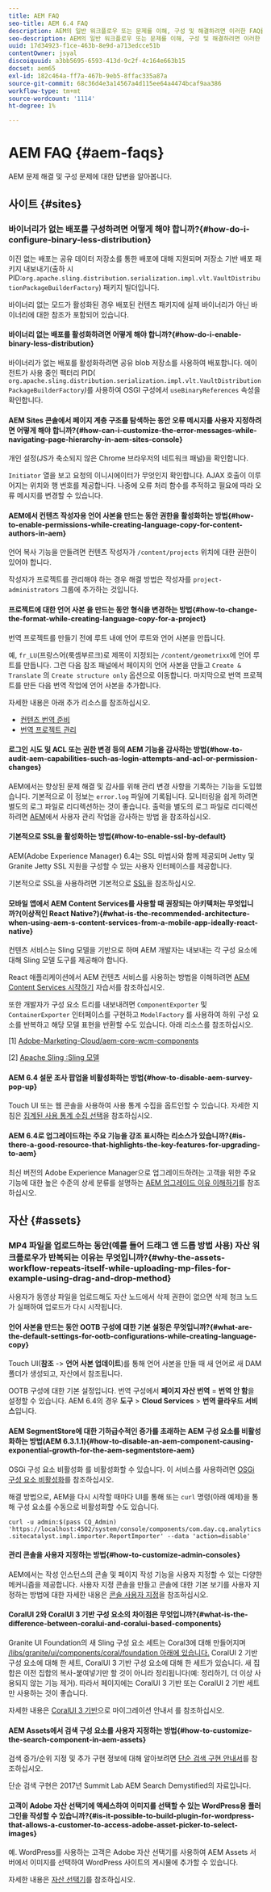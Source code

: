 ```yaml
---
title: AEM FAQ
seo-title: AEM 6.4 FAQ
description: AEM의 일반 워크플로우 또는 문제를 이해, 구성 및 해결하려면 이러한 FAQ를 사용하십시오.
seo-description: AEM의 일반 워크플로우 또는 문제를 이해, 구성 및 해결하려면 이러한 FAQ를 사용하십시오.
uuid: 17d34923-f1ce-463b-8e9d-a713edcce51b
contentOwner: jsyal
discoiquuid: a3bb5695-6593-413d-9c2f-4c164e663b15
docset: aem65
exl-id: 182c464a-ff7a-467b-9eb5-8ffac335a87a
source-git-commit: 68c36d4e3a14567a4d115ee64a4474bcaf9aa386
workflow-type: tm+mt
source-wordcount: '1114'
ht-degree: 1%

---
```


# AEM FAQ {#aem-faqs}

AEM 문제 해결 및 구성 문제에 대한 답변을 알아봅니다.

## 사이트 {#sites}

### 바이너리가 없는 배포를 구성하려면 어떻게 해야 합니까?{#how-do-i-configure-binary-less-distribution}

이진 없는 배포는 공유 데이터 저장소를 통한 배포에 대해 지원되며 저장소 기반 배포 패키지 내보내기(출하 시 PID:`org.apache.sling.distribution.serialization.impl.vlt.VaultDistributionPackageBuilderFactory`) 패키지 빌더입니다.

바이너리 없는 모드가 활성화된 경우 배포된 컨텐츠 패키지에 실제 바이너리가 아닌 바이너리에 대한 참조가 포함되어 있습니다.

#### 바이너리 없는 배포를 활성화하려면 어떻게 해야 합니까?{#how-do-i-enable-binary-less-distribution}

바이너리가 없는 배포를 활성화하려면 공유 blob 저장소를 사용하여 배포합니다.
에이전트가 사용 중인 팩터리 PID( `org.apache.sling.distribution.serialization.impl.vlt.VaultDistributionPackageBuilderFactory`*)*&#x200B;를 사용하여 OSGI 구성에서 `useBinaryReferences` 속성을 확인합니다.

#### AEM Sites 콘솔에서 페이지 계층 구조를 탐색하는 동안 오류 메시지를 사용자 지정하려면 어떻게 해야 합니까?{#how-can-i-customize-the-error-messages-while-navigating-page-hierarchy-in-aem-sites-console}

개인 설정(JS가 축소되지 않은 Chrome 브라우저의 네트워크 패널)을 확인합니다.

`Initiator` 열을 보고 요청의 이니시에이터가 무엇인지 확인합니다. AJAX 호출이 이루어지는 위치와 행 번호를 제공합니다. 나중에 오류 처리 함수를 추적하고 필요에 따라 오류 메시지를 변경할 수 있습니다.

#### AEM에서 컨텐츠 작성자용 언어 사본을 만드는 동안 권한을 활성화하는 방법{#how-to-enable-permissions-while-creating-language-copy-for-content-authors-in-aem}

언어 복사 기능을 만들려면 컨텐츠 작성자가 `/content/projects` 위치에 대한 권한이 있어야 합니다.

작성자가 프로젝트를 관리해야 하는 경우 해결 방법은 작성자를 `project-administrators` 그룹에 추가하는 것입니다.

#### 프로젝트에 대한 언어 사본 을 만드는 동안 형식을 변경하는 방법{#how-to-change-the-format-while-creating-language-copy-for-a-project}

번역 프로젝트를 만들기 전에 루트 내에 언어 루트와 언어 사본을 만듭니다.

예,
`fr_LU`(프랑스어(룩셈부르크)로 제목이 지정되는 `/content/geometrixx`에 언어 루트를 만듭니다. 그런 다음 참조 패널에서 페이지의 언어 사본을 만들고 `Create & Translate` 의 `Create structure only` 옵션으로 이동합니다. 마지막으로 번역 프로젝트를 만든 다음 번역 작업에 언어 사본을 추가합니다.

자세한 내용은 아래 추가 리소스를 참조하십시오.

* [컨텐츠 번역 준비](/help/sites-administering/tc-prep.md)
* [번역 프로젝트 관리](/help/sites-administering/tc-manage.md)

#### 로그인 시도 및 ACL 또는 권한 변경 등의 AEM 기능을 감사하는 방법{#how-to-audit-aem-capabilities-such-as-login-attempts-and-acl-or-permission-changes}

AEM에서는 향상된 문제 해결 및 감사를 위해 관리 변경 사항을 기록하는 기능을 도입했습니다. 기본적으로 이 정보는 `error.log` 파일에 기록됩니다. 모니터링을 쉽게 하려면 별도의 로그 파일로 리디렉션하는 것이 좋습니다.
출력을 별도의 로그 파일로 리디렉션하려면 [AEM](/help/sites-administering/audit-user-management-operations.md)에서 사용자 관리 작업을 감사하는 방법 을 참조하십시오.

#### 기본적으로 SSL을 활성화하는 방법{#how-to-enable-ssl-by-default}

AEM(Adobe Experience Manager) 6.4는 SSL 마법사와 함께 제공되며 Jetty 및 Granite Jetty SSL 지원을 구성할 수 있는 사용자 인터페이스를 제공합니다.

기본적으로 SSL을 사용하려면 기본적으로 [SSL](/help/sites-administering/ssl-by-default.md)을 참조하십시오.

#### 모바일 앱에서 AEM Content Services를 사용할 때 권장되는 아키텍처는 무엇입니까?(이상적인 React Native?){#what-is-the-recommended-architecture-when-using-aem-s-content-services-from-a-mobile-app-ideally-react-native}

컨텐츠 서비스는 Sling 모델을 기반으로 하며 AEM 개발자는 내보내는 각 구성 요소에 대해 Sling 모델 도구를 제공해야 합니다.

React 애플리케이션에서 AEM 컨텐츠 서비스를 사용하는 방법을 이해하려면 [AEM Content Services 시작하기](https://helpx.adobe.com/kr/experience-manager/kt/sites/using/content-services-tutorial-use.html) 자습서를 참조하십시오.

또한 개발자가 구성 요소 트리를 내보내려면 `ComponentExporter` 및 `ContainerExporter` 인터페이스를 구현하고 `ModelFactory` 를 사용하여 하위 구성 요소를 반복하고 해당 모델 표현을 반환할 수도 있습니다. 아래 리소스를 참조하십시오.

[1] [Adobe-Marketing-Cloud/aem-core-wcm-components](https://github.com/Adobe-Marketing-Cloud/aem-core-wcm-components/blob/master/bundles/core/src/main/java/com/adobe/cq/wcm/core/components/internal/models/v1/PageImpl.java#L245)

[2] [Apache Sling :Sling 모델](https://sling.apache.org/documentation/bundles/models.html)

#### AEM 6.4 설문 조사 팝업을 비활성화하는 방법{#how-to-disable-aem-survey-pop-up}

Touch UI 또는 웹 콘솔을 사용하여 사용 통계 수집을 옵트인할 수 있습니다. 자세한 지침은 [집계된 사용 통계 수집 선택](/help/sites-deploying/opt-in-aggregated-usage-statistics.md)을 참조하십시오.

#### AEM 6.4로 업그레이드하는 주요 기능을 강조 표시하는 리소스가 있습니까?{#is-there-a-good-resource-that-highlights-the-key-features-for-upgrading-to-aem}

최신 버전의 Adobe Experience Manager으로 업그레이드하려는 고객을 위한 주요 기능에 대한 높은 수준의 상세 분류를 설명하는 [AEM 업그레이드 이유 이해하기](https://helpx.adobe.com/experience-manager/kt/platform-repository/using/upgrade-aem-article-understand.html)를 참조하십시오.

## 자산 {#assets}

### MP4 파일을 업로드하는 동안(예를 들어 드래그 앤 드롭 방법 사용) 자산 워크플로우가 반복되는 이유는 무엇입니까?{#why-the-assets-workflow-repeats-itself-while-uploading-mp-files-for-example-using-drag-and-drop-method}

사용자가 동영상 파일을 업로드해도 자산 노드에서 삭제 권한이 없으면 삭제 청크 노드가 실패하여 업로드가 다시 시작됩니다.

#### 언어 사본을 만드는 동안 OOTB 구성에 대한 기본 설정은 무엇입니까?{#what-are-the-default-settings-for-ootb-configurations-while-creating-language-copy}

Touch UI(**참조** -> **언어 사본 업데이트**)를 통해 언어 사본을 만들 때 새 언어로 새 DAM 폴더가 생성되고, 자산에서 참조됩니다.

OOTB 구성에 대한 기본 설정입니다. 번역 구성에서 **페이지 자산 번역** = **번역 안 함**을 설정할 수 있습니다.
AEM 6.4의 경우 **도구** > **Cloud Services** > **번역 클라우드 서비스**&#x200B;입니다.

#### AEM SegmentStore에 대한 기하급수적인 증가를 초래하는 AEM 구성 요소를 비활성화하는 방법(AEM 6.3.1.1){#how-to-disable-an-aem-component-causing-exponential-growth-for-the-aem-segmentstore-aem}

OSGi 구성 요소 비활성화 를 비활성화할 수 있습니다. 이 서비스를 사용하려면 [OSGi 구성 요소 비활성화](https://adobe-consulting-services.github.io/acs-aem-commons/features/osgi-disablers/component-disabler/index.html)를 참조하십시오.

해결 방법으로, AEM을 다시 시작할 때마다 UI를 통해 또는 `curl` 명령(아래 예제)을 통해 구성 요소를 수동으로 비활성화할 수도 있습니다.

`curl -u admin:$(pass CQ_Admin) 'https://localhost:4502/system/console/components/com.day.cq.analytics.sitecatalyst.impl.importer.ReportImporter' --data 'action=disable'`

#### 관리 콘솔을 사용자 지정하는 방법{#how-to-customize-admin-consoles}

AEM에서는 작성 인스턴스의 콘솔 및 페이지 작성 기능을 사용자 지정할 수 있는 다양한 메커니즘을 제공합니다. 사용자 지정 콘솔을 만들고 콘솔에 대한 기본 보기를 사용자 지정하는 방법에 대한 자세한 내용은 [콘솔 사용자 지정](/help/sites-developing/customizing-consoles-touch.md)을 참조하십시오.

#### CoralUI 2와 CoralUI 3 기반 구성 요소의 차이점은 무엇입니까?{#what-is-the-difference-between-coralui-and-coralui-based-components}

Granite UI Foundation의 새 Sling 구성 요소 세트는 Coral3에 대해 만들어지며 [/libs/granite/ui/components/coral/foundation 아래에 있습니다.](https://helpx.adobe.com/experience-manager/6-5/sites/developing/using/reference-materials/granite-ui/api/jcr_root/libs/granite/ui/components/coral/foundation/server.html) CoralUI 2 기반 구성 요소에 대해 한 세트, CoralUI 3 기반 구성 요소에 대해 한 세트가 있습니다. 새 집합은 이전 집합의 복사-붙여넣기만 할 것이 아니라 정리됩니다(예: 정리하기, 더 이상 사용되지 않는 기능 제거). 따라서 페이지에는 CoralUI 3 기반 또는 CoralUI 2 기반 세트만 사용하는 것이 좋습니다.

자세한 내용은 [CoralUI 3 기반](https://helpx.adobe.com/experience-manager/6-5/sites/developing/using/reference-materials/granite-ui/api/jcr_root/libs/granite/ui/components/legacy/coral2/migration.html)으로 마이그레이션 안내서 를 참조하십시오.

#### AEM Assets에서 검색 구성 요소를 사용자 지정하는 방법{#how-to-customize-the-search-component-in-aem-assets}

검색 증가/순위 지정 및 추가 구현 정보에 대해 알아보려면 [단순 검색 구현 안내서](https://helpx.adobe.com/experience-manager/kt/sites/using/search-tutorial-develop.html)를 참조하십시오.

단순 검색 구현은 2017년 Summit Lab AEM Search Demystified의 자료입니다.

#### 고객이 Adobe 자산 선택기에 액세스하여 이미지를 선택할 수 있는 WordPress용 플러그인을 작성할 수 있습니까?{#is-it-possible-to-build-plugin-for-wordpress-that-allows-a-customer-to-access-adobe-asset-picker-to-select-images}

예. WordPress를 사용하는 고객은 Adobe 자산 선택기를 사용하여 AEM Assets 서버에서 이미지를 선택하여 WordPress 사이트의 게시물에 추가할 수 있습니다.

자세한 내용은 [자산 선택기](../assets/search-assets.md#assetpicker)를 참조하십시오.
